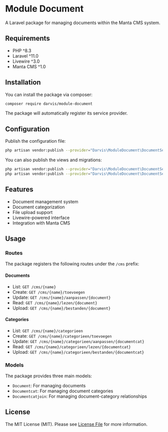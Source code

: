 # Module Document

A Laravel package for managing documents within the Manta CMS system.

## Requirements

- PHP ^8.3
- Laravel ^11.0
- Livewire ^3.0
- Manta CMS ^1.0

## Installation

You can install the package via composer:

```bash
composer require darvis/module-document
```

The package will automatically register its service provider.

## Configuration

Publish the configuration file:

```bash
php artisan vendor:publish --provider="Darvis\ModuleDocument\DocumentServiceProvider" --tag="config"
```

You can also publish the views and migrations:

```bash
php artisan vendor:publish --provider="Darvis\ModuleDocument\DocumentServiceProvider" --tag="views"
php artisan vendor:publish --provider="Darvis\ModuleDocument\DocumentServiceProvider" --tag="migrations"
```

## Features

- Document management system
- Document categorization
- File upload support
- Livewire-powered interface
- Integration with Manta CMS

## Usage

### Routes

The package registers the following routes under the `/cms` prefix:

#### Documents
- List: `GET /cms/{name}`
- Create: `GET /cms/{name}/toevoegen`
- Update: `GET /cms/{name}/aanpassen/{document}`
- Read: `GET /cms/{name}/lezen/{document}`
- Upload: `GET /cms/{name}/bestanden/{document}`

#### Categories
- List: `GET /cms/{name}/categorieen`
- Create: `GET /cms/{name}/categorieen/toevoegen`
- Update: `GET /cms/{name}/categorieen/aanpassen/{documentcat}`
- Read: `GET /cms/{name}/categorieen/lezen/{documentcat}`
- Upload: `GET /cms/{name}/categorieen/bestanden/{documentcat}`

### Models

The package provides three main models:

- `Document`: For managing documents
- `Documentcat`: For managing document categories
- `Documentcatjoin`: For managing document-category relationships

## License

The MIT License (MIT). Please see [License File](LICENSE.md) for more information.